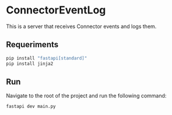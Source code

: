 # ConnectorEventLog

This is a server that receives Connector events and logs them.

## Requeriments

```bash
pip install "fastapi[standard]"
pip install jinja2
```

## Run

Navigate to the root of the project and run the following command:

```bash
fastapi dev main.py
```